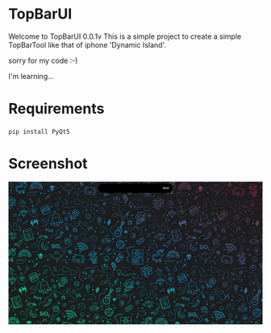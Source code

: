# TopBarUI
Welcome to TopBarUI 0.0.1v
This is a simple project to create a simple TopBarTool
like that of iphone 'Dynamic Island'.

sorry for my code :-)

I'm learning...

# Requirements

`pip install PyQt5 `

# Screenshot
!['Error'](/screenshot/TopBarUI.jpg)
